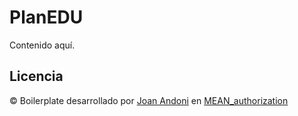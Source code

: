 # PlanEDU

Contenido aquí.

## Licencia
© Boilerplate desarrollado por [Joan Andoni](https://github.com/JoanAndoni) en [MEAN_authorization](https://github.com/JoanAndoni/MEAN_authorization) 
